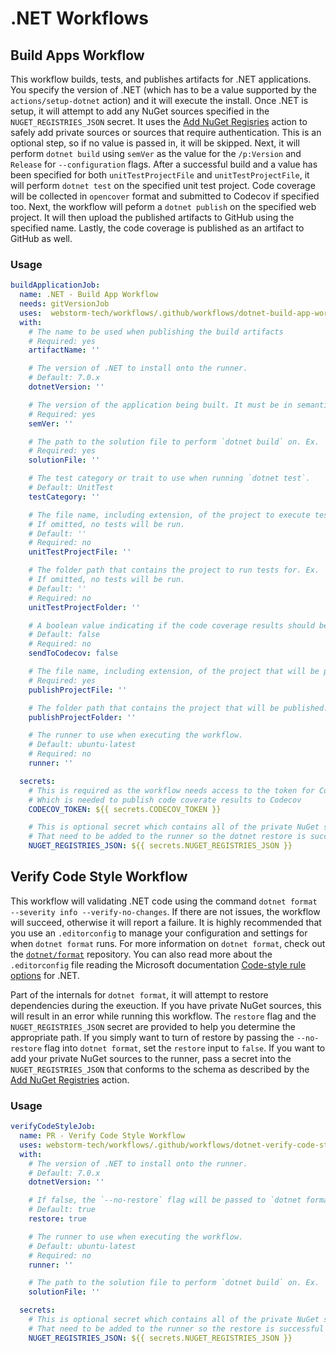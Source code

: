 # .NET Workflows

## Build Apps Workflow
This workflow builds, tests, and publishes artifacts for .NET applications.
You specify the version of .NET (which has to be a value supported by the `actions/setup-dotnet` action) and it will execute the install.
Once .NET is setup, it will attempt to add any NuGet sources specified in the `NUGET_REGISTRIES_JSON` secret.
It uses the [Add NuGet Regisries](https://github.com/marketplace/actions/add-nuget-registries) action to safely add private sources or sources that require authentication.
This is an optional step, so if no value is passed in, it will be skipped.
Next, it will perform `dotnet build` using `semVer` as the value for the `/p:Version` and `Release` for `--configuration` flags.
After a successful build and a value has been specified for both `unitTestProjectFile` and `unitTestProjectFile`, it will perform `dotnet test` on the specified unit test project.
Code coverage will be collected in `opencover` format and submitted to Codecov if specified too.
Next, the workflow will peform a `dotnet publish` on the specified web project.
It will then upload the published artifacts to GitHub using the specified name.
Lastly, the code coverage is published as an artifact to GitHub as well.

### Usage
```yaml
buildApplicationJob:
  name: .NET - Build App Workflow
  needs: gitVersionJob
  uses:  webstorm-tech/workflows/.github/workflows/dotnet-build-app-workflow.yml@v5
  with:
    # The name to be used when publishing the build artifacts
    # Required: yes
    artifactName: ''

    # The version of .NET to install onto the runner.
    # Default: 7.0.x
    dotnetVersion: ''

    # The version of the application being built. It must be in semantic versioning format
    # Required: yes
    semVer: ''

    # The path to the solution file to perform `dotnet build` on. Ex. `./src/MySolution.sln`
    # Required: yes
    solutionFile: ''

    # The test category or trait to use when running `dotnet test`.
    # Default: UnitTest
    testCategory: ''

    # The file name, including extension, of the project to execute tests for. Ex. `MyWebProject.Tests.proj`
    # If omitted, no tests will be run.
    # Default: ''
    # Required: no
    unitTestProjectFile: ''

    # The folder path that contains the project to run tests for. Ex. `./src/MyWebProject.Tests`
    # If omitted, no tests will be run.
    # Default: ''
    # Required: no
    unitTestProjectFolder: ''

    # A boolean value indicating if the code coverage results should be sent to Codecov. Defaults to `false`.
    # Default: false
    # Required: no
    sendToCodecov: false

    # The file name, including extension, of the project that will be published. Ex. `MyWebProject.csproj`
    # Required: yes
    publishProjectFile: ''

    # The folder path that contains the project that will be published. Ex. `./src/MyWebProject`
    publishProjectFolder: ''

    # The runner to use when executing the workflow.
    # Default: ubuntu-latest
    # Required: no
    runner: ''

  secrets:
    # This is required as the workflow needs access to the token for Codecov
    # Which is needed to publish code coverate results to Codecov
    CODECOV_TOKEN: ${{ secrets.CODECOV_TOKEN }}

    # This is optional secret which contains all of the private NuGet soruces
    # That need to be added to the runner so the dotnet restore is successful
    NUGET_REGISTRIES_JSON: ${{ secrets.NUGET_REGISTRIES_JSON }}
```

## Verify Code Style Workflow
This workflow will validating .NET code using the command `dotnet format --severity info --verify-no-changes`.
If there are not issues, the workflow will succeed, otherwise it will report a failure.
It is highly recommended that you use an `.editorconfig` to manage your configuration and settings for when `dotnet format` runs.
For more information on `dotnet format`, check out the [`dotnet/format`][dotnet-format] repository.
You can also read more about the `.editorconfig` file reading the Microsoft documentation [Code-style rule options][ms-code-style] for .NET.

Part of the internals for `dotnet format`, it will attempt to restore dependencies during the exeuction.
If you have private NuGet sources, this will result in an error while running this workflow.
The `restore` flag and the `NUGET_REGISTRIES_JSON` secret are provided to help you determine the appropriate path.
If you simply want to turn of restore by passing the `--no-restore` flag into `dotnet format`, set the `restore` input to `false`.
If you want to add your private NuGet sources to the runner, pass a secret into the `NUGET_REGISTRIES_JSON` that conforms to the schema as described by the [Add NuGet Registries](add-nuget-registries) action.

### Usage
```yaml
verifyCodeStyleJob:
  name: PR - Verify Code Style Workflow
  uses: webstorm-tech/workflows/.github/workflows/dotnet-verify-code-style-workflow.yml@v5
  with:
    # The version of .NET to install onto the runner.
    # Default: 7.0.x
    dotnetVersion: ''

    # If false, the `--no-restore` flag will be passed to `dotnet format`.
    # Default: true
    restore: true

    # The runner to use when executing the workflow.
    # Default: ubuntu-latest
    # Required: no
    runner: ''

    # The path to the solution file to perform `dotnet build` on. Ex. `./src/MySolution.sln`
    solutionFile: ''

  secrets:
    # This is optional secret which contains all of the private NuGet soruces
    # That need to be added to the runner so the restore is successful
    NUGET_REGISTRIES_JSON: ${{ secrets.NUGET_REGISTRIES_JSON }}
```

[add-nuget-registries]: https://github.com/marketplace/actions/add-nuget-registries
[dotnet-format]: https://github.com/dotnet/format "dotnet/format repo"
[ms-code-style]: https://learn.microsoft.com/en-us/dotnet/fundamentals/code-analysis/code-style-rule-options ".NET Code-style Rule Options"